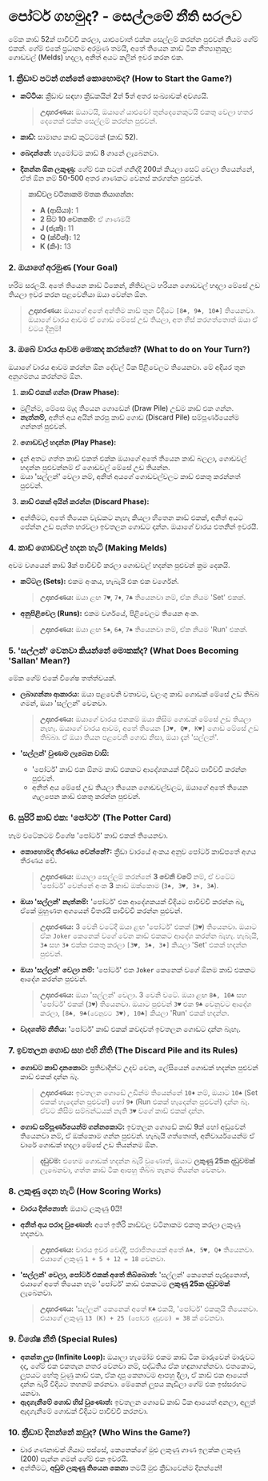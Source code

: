 # **පෝටර් ගහමුද? - සෙල්ලමේ නීති සරලව**

මේක කාඩ් 52ක් පාවිච්චි කරලා, යාළුවොත් එක්ක සෙල්ලම් කරන්න පුළුවන් නියම ගේම් එකක්. ගේම් එකේ ප්‍රධානම අරමුණ තමයි, අතේ තියෙන කාඩ් ටික නීත්‍යානුකූල ගොඩවල් (Melds) හදලා, අනිත් අයට කලින් ඉවර කරන එක.

### **1. ක්‍රීඩාව පටන් ගන්නේ කොහොමද? (How to Start the Game?)**

* **කට්ටිය:** ක්‍රීඩාව සඳහා ක්‍රීඩකයින් 2ත් 5ත් අතර සංඛ්‍යාවක් අවශ්‍යයි.
  > **උදාහරණය:** ඔයාටයි, ඔයාගේ යාළුවෝ තුන්දෙනෙකුටයි එකතු වෙලා හතර දෙනෙක් එක්ක සෙල්ලම් කරන්න පුළුවන්.

* **කාඩ්:** සාමාන්‍ය කාඩ් කුට්ටමක් (කාඩ් 52).

* **බෙදන්නේ:** හැමෝටම කාඩ් 8 ගානේ ලැබෙනවා.

* **දිනන්න ඕන ලකුණු:** ගේම් එක පටන් ගනිද්දි 200ක් කියලා සෙට් වෙලා තියෙන්නේ, ඒත් ඕන නම් 50-500 අතර ගාණකට වෙනස් කරගන්න පුළුවන්.

> **කාඩ්වල වටිනාකම මතක තියාගන්න:**
> * **A (ආසියා):** 1
> * **2 සිට 10 වෙනකම්:** ඒ ගාණමයි
> * **J (ජැක්):** 11
> * **Q (ක්වීන්):** 12
> * **K (කිං):** 13

### **2. ඔයාගේ අරමුණ (Your Goal)**

හරිම සරලයි. අතේ තියෙන කාඩ් ටිකෙන්, නීතිවලට හරියන ගොඩවල් හදලා මේසේ උඩ තියලා ඉවර කරන පළවෙනියා ඔයා වෙන්න ඕන.

> **උදාහරණය:** ඔයාගේ අතේ අන්තිම කාඩ් තුන විදියට `[8♣, 9♣, 10♣]` තියෙනවා. ඔයාගේ වාරය ආවම ඒ ගොඩ මේසේ උඩ තියලා, අත හිස් කරගත්තොත් ඔයා ඒ වටය දිනුම්!

### **3. ඔබේ වාරය ආවම මොකද කරන්නේ? (What to do on Your Turn?)**

ඔයාගේ වාරය ආවම කරන්න ඕන දේවල් ටික පිළිවෙලට තියෙනවා. මේ අදියර තුන අනුගමනය කරන්නම ඕන.

1.  **කාඩ් එකක් ගන්න (Draw Phase):**
  * මුලින්ම, මේසෙ මැද තියෙන ගොඩෙන් (Draw Pile) උඩම කාඩ් එක ගන්න.
  * **නැත්නම්,** අනිත් අය අයින් කරපු කාඩ් ගොඩ (Discard Pile) සම්පූර්ණයෙන්ම ගන්නත් පුළුවන්.

2.  **ගොඩවල් හදන්න (Play Phase):**
  * දැන් අතට ගත්ත කාඩ් එකත් එක්ක ඔයාගේ අතේ තියෙන කාඩ් බලලා, ගොඩවල් හදන්න පුළුවන්නම් ඒ ගොඩවල් මේසේ උඩ තියන්න.
  * ඔයා 'සල්ලන්' වෙලා නම්, අනිත් අයගේ ගොඩවල්වලට කාඩ් එකතු කරන්නත් පුළුවන්.

3.  **කාඩ් එකක් අයින් කරන්න (Discard Phase):**
  * අන්තිමට, අතේ තියෙන වැඩකට නැහැ කියලා හිතෙන කාඩ් එකක්, අනිත් අයට පේන්න උඩ පැත්ත හරවලා ඉවතලන ගොඩට දාන්න. ඔයාගේ වාරය එතනින් ඉවරයි.

### **4. කාඩ් ගොඩවල් හදන හැටි (Making Melds)**

අවම වශයෙන් කාඩ් 3ක් පාවිච්චි කරලා ගොඩවල් හදන්න පුළුවන් ක්‍රම දෙකයි.

* **කට්ටල (Sets):** එකම අංකය, හැබැයි එක එක වර්ගෙන්.
  > **උදාහරණය:** ඔයා ළඟ `7♥`, `7♦`, `7♣` තියෙනවා නම්, ඒක නියම 'Set' එකක්.

* **අනුපිළිවෙල (Runs):** එකම වර්ගයේ, පිළිවෙලට තියෙන අංක.
  > **උදාහරණය:** ඔයා ළඟ `5♠`, `6♠`, `7♠` තියෙනවා නම්, ඒක නියම 'Run' එකක්.

### **5. 'සල්ලන්' වෙනවා කියන්නේ මොකක්ද? (What Does Becoming 'Sallan' Mean?)**

මේක ගේම් එකේ විශේෂ තත්ත්වයක්.

* **ලබාගන්නා ආකාරය:** ඔයා පළවෙනි වතාවට, වලංගු කාඩ් ගොඩක් මේසේ උඩ තිබ්බ ගමන්, ඔයා 'සල්ලන්' වෙනවා.
  > **උදාහරණය:** ඔයාගේ වාරය එනකම් ඔයා කිසිම ගොඩක් මේසේ උඩ තියලා නැහැ. ඔයාගේ වාරය ආවම, අතේ තියෙන `[J♥, Q♥, K♥]` ගොඩ මේසේ උඩ තිබ්බා. ඒ ඔයා තියන පළවෙනි ගොඩ නිසා, ඔයා දැන් 'සල්ලන්'.

* **'සල්ලන්' වුණාම ලැබෙන වාසි:**
  * 'පෝටර්' කාඩ් එක ඕනම කාඩ් එකකට ආදේශකයක් විදියට පාවිච්චි කරන්න පුළුවන්.
  * අනිත් අය මේසේ උඩ තියලා තියෙන ගොඩවල්වලට, ඔයාගේ අතේ තියෙන ගැලපෙන කාඩ් එකතු කරන්න පුළුවන්.

### **6. සුපිරි කාඩ් එක: 'පෝටර්' (The Potter Card)**

හැම වටේකටම විශේෂ 'පෝටර්' කාඩ් එකක් තියෙනවා.

* **කොහොමද තීරණය වෙන්නේ?:** ක්‍රීඩා වාරයේ අංකය අනුව පෝටර් කාඩ්පතේ අගය තීරණය වේ.
  > **උදාහරණය:** ඔයාලා සෙල්ලම් කරන්නේ **3 වෙනි වටේ** නම්, ඒ වටේට 'පෝටර්' වෙන්නේ අංක **3** කාඩ් ඔක්කොම (`3♠, 3♥, 3♦, 3♣`).

* **ඔයා 'සල්ලන්' නැත්නම්:** 'පෝටර්' එක ආදේශකයක් විදියට පාවිච්චි කරන්න බෑ, ඒකේ මුහුණත අගයෙන් විතරයි පාවිච්චි කරන්න පුළුවන්.
  > **උදාහරණය:** 3 වෙනි වටේදී ඔයා ළඟ 'පෝටර්' එකක් (`3♥`) තියෙනවා. ඔයාට ඒක `Joker` කෙනෙක් වගේ වෙන කාඩ් එකකට ආදේශ කරන්න බැහැ. හැබැයි, `3♠` සහ `3♦` එක්ක එකතු කරලා `[3♥, 3♠, 3♦]` කියලා 'Set' එකක් හදන්න පුළුවන්.

* **ඔයා 'සල්ලන්' වෙලා නම්:** 'පෝටර්' එක `Joker` කෙනෙක් වගේ ඕනම කාඩ් එකකට ආදේශ කරන්න පුළුවන්.
  > **උදාහරණය:** ඔයා 'සල්ලන්' වෙලා. 3 වෙනි වටේ. ඔයා ළඟ `8♣, 10♣` සහ 'පෝටර්' එකක් (`3♥`) තියෙනවා. ඔයාට පුළුවන් `3♥` එක `9♣` වෙනුවට ආදේශ කරලා, `[8♣, 9♣(වෙනුවට 3♥), 10♣]` කියලා 'Run' එකක් හදන්න.

* **වැදගත්ම නීතිය:** 'පෝටර්' කාඩ් එකක් කවදාවත් ඉවතලන ගොඩට දාන්න බැහැ.

### **7. ඉවතලන ගොඩ සහ එහි නීති (The Discard Pile and its Rules)**

* **ගොඩට කාඩ් දානකොට:** ප්‍රතිවාදීන්ට උදව් වෙන, ලේසියෙන් ගොඩක් හදන්න පුළුවන් කාඩ් එකක් දාන්න බෑ.
  > **උදාහරණය:** ඉවතලන ගොඩේ උඩින්ම තියෙන්නේ `10♦` නම්, ඔයාට `10♠` (Set එකක් හැදෙන්න පුළුවන්) හෝ `9♦` (Run එකක් හැදෙන්න පුළුවන්) දාන්න බෑ. ඒවට කිසිම සම්බන්ධයක් නැති `3♥` වගේ කාඩ් එකක් දාන්න.

* **ගොඩ සම්පූර්ණයෙන්ම ගන්නකොට:** ඉවතලන ගොඩේ කාඩ් 9ක් හෝ අඩුවෙන් තියෙනවා නම්, ඒ ඔක්කොම ගන්න පුළුවන්. හැබැයි ගත්තොත්, අනිවාර්යයෙන්ම ඒ වාරේ ගොඩක් හදලා මේසේ උඩ තියන්නම ඕන.
  > **දඩුවම:** එහෙම ගොඩක් හදන්න බැරි වුණොත්, ඔයාට **ලකුණු 25ක දඩුවමක්** ලැබෙනවා, ගත්ත කාඩ් ටික ආපහු තිබ්බ තැනම තියන්න වෙනවා.

### **8. ලකුණු දෙන හැටි (How Scoring Works)**

* **වාරය දින්නොත්:** ඔයාට ලකුණු 0යි!
* **අනිත් අය පරාද වුණොත්:** අතේ ඉතිරි කාඩ්වල වටිනාකම එකතු කරලා ලකුණු හදනවා.
  > **උදාහරණය:** වාරය ඉවර වෙද්දී, පරාජිතයෙක් අතේ `A♠, 5♥, Q♦` තියෙනවා. එයාගේ ලකුණු `1 + 5 + 12 = 18` වෙනවා.

* **'සල්ලන්' වෙලා, පෝටර් එකක් අතේ තිබ්බොත්:** 'සල්ලන්' කෙනෙක් පැරදුනොත්, එයාගේ අතේ තියෙන හැම 'පෝටර්' කාඩ් එකකටම **ලකුණු 25ක දඩුවමක්** ලැබෙනවා.
  > **උදාහරණය:** 'සල්ලන්' කෙනෙක් අතේ `K♣` එකයි, 'පෝටර්' එකකුයි තියෙනවා. එයාගේ ලකුණු `13 (K) + 25 (පෝටර් දඩුවම) = 38` ක් වෙනවා.

### **9. විශේෂ නීති (Special Rules)**

* **අනන්ත ලූප (Infinite Loop):** ඔයාලා හැමෝම එකම කාඩ් ටික මාරුවෙන් මාරුවට දදා, ගේම් එක එකතැන නතර වෙනවා නම්, පද්ධතිය ඒක හඳුනාගන්නවා. එතකොට, ලූපයට හේතු වුණු කාඩ් එක, ඒක දාපු කෙනාටම ආපහු දීලා, ඒ කාඩ් එක ආයෙත් දාන්න බැරි විදියට තහනම් කරනවා. මේකෙන් ලූපය කැඩිලා ගේම් එක ඉස්සරහට යනවා.
* **ඇදගැනීමේ ගොඩ හිස් වුණොත්:** ඉවතලන ගොඩේ කාඩ් ටික ආයෙත් අනලා, අලුත් ඇදගැනීමේ ගොඩක් විදියට පාවිච්චි කරනවා.

### **10. ක්‍රීඩාව දිනන්නේ කවුද? (Who Wins the Game?)**

* වාර ගණනාවක් ගියාට පස්සේ, කෙනෙක්ගේ මුළු ලකුණු ගාණ ඉලක්ක ලකුණු (200) පැන්න ගමන් ගේම් එක ඉවරයි.
* අන්තිමට, **අඩුම ලකුණු තියෙන කෙනා** තමයි මුළු ක්‍රීඩාවෙන්ම දිනන්නේ!